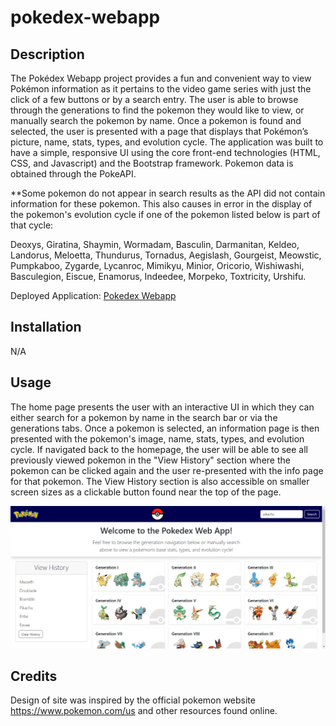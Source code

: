 # pokedex-webapp

## Description

The Pokédex Webapp project provides a fun and convenient way to view Pokémon information as it pertains to the video game series with just the click of a few buttons or by a search entry. The user is able to browse through the generations to find the pokemon they would like to view, or manually search the pokemon by name. Once a pokemon is found and selected, the user is presented with a page that displays that Pokémon’s picture, name, stats, types, and evolution cycle. The application was built to have a simple, responsive UI using the core front-end technologies (HTML, CSS, and Javascript) and the Bootstrap framework. Pokemon data is obtained through the PokeAPI.

**Some pokemon do not appear in search results as the API did not contain information for these pokemon. This also causes in error in the display of the pokemon's evolution cycle if one of the pokemon listed below is part of that cycle:

Deoxys, Giratina, Shaymin, Wormadam, Basculin, Darmanitan, Keldeo, Landorus, Meloetta, Thundurus, Tornadus, Aegislash, Gourgeist, Meowstic, Pumpkaboo, Zygarde, Lycanroc, Mimikyu, Minior, Oricorio, Wishiwashi, Basculegion, Eiscue, Enamorus, Indeedee, Morpeko, Toxtricity, Urshifu.

Deployed Application: [Pokedex Webapp](https://codehashira28.github.io/pokedex-webapp/)

## Installation

N/A

## Usage

The home page presents the user with an interactive UI in which they can either search for a pokemon by name in the search bar or via the generations tabs. Once a pokemon is selected, an information page is then presented with the pokemon's image, name, stats, types, and evolution cycle. If navigated back to the homepage, the user will be able to see all previously viewed pokemon in the "View History" section where the pokemon can be clicked again and the user re-presented with the info page for that pokemon. The View History section is also accessible on smaller screen sizes as a clickable button found near the top of the page.

![Pokedex Project](./assets/images/Pokedex.png)

## Credits

Design of site was inspired by the official pokemon website https://www.pokemon.com/us and other resources found online.